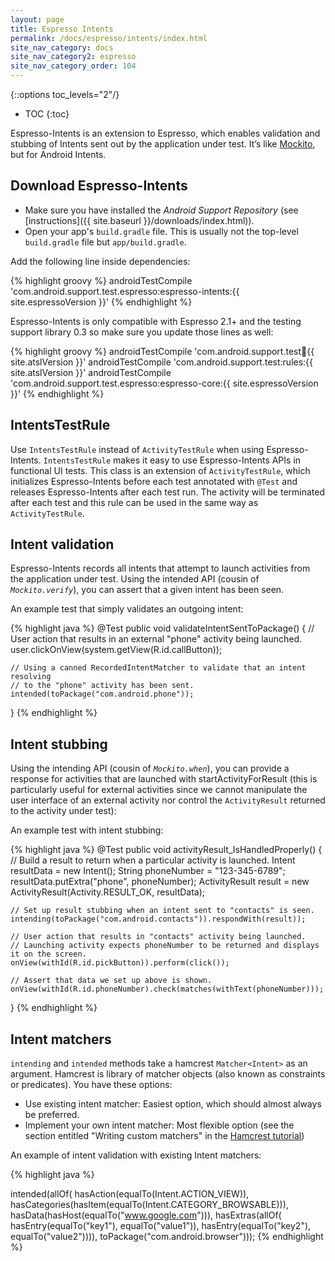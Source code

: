 ```yaml
---
layout: page
title: Espresso Intents
permalink: /docs/espresso/intents/index.html
site_nav_category: docs
site_nav_category2: espresso
site_nav_category_order: 104
---
```

{::options toc_levels="2"/}

* TOC
{:toc}

Espresso-Intents is an extension to Espresso, which enables validation and stubbing of Intents sent out by the application under test. It’s like [Mockito](http://mockito.org/), but for Android Intents.

## Download Espresso-Intents ##
 * Make sure you have installed the *Android Support Repository* (see [instructions]({{ site.baseurl }}/downloads/index.html)).
 * Open your app's `build.gradle` file. This is usually not the top-level `build.gradle` file but `app/build.gradle`.

Add the following line inside dependencies:

{% highlight groovy %}
androidTestCompile 'com.android.support.test.espresso:espresso-intents:{{ site.espressoVersion }}'
{% endhighlight %}

Espresso-Intents is only compatible with Espresso 2.1+ and the testing support library 0.3 so make sure you update those lines as well:

{% highlight groovy %}
androidTestCompile 'com.android.support.test:runner:{{ site.atslVersion }}'
androidTestCompile 'com.android.support.test:rules:{{ site.atslVersion }}'
androidTestCompile 'com.android.support.test.espresso:espresso-core:{{ site.espressoVersion }}'
{% endhighlight %}

## IntentsTestRule ##
Use `IntentsTestRule` instead of `ActivityTestRule` when using Espresso-Intents.
`IntentsTestRule` makes it easy to use Espresso-Intents APIs in functional UI tests. This class is an extension of `ActivityTestRule`, which initializes Espresso-Intents before each test annotated with `@Test` and releases Espresso-Intents after each test run. The activity will be terminated after each test and this rule can be used in the same way as `ActivityTestRule`.

## Intent validation ##
Espresso-Intents records all intents that attempt to launch activities from the application under test. Using the intended API (cousin of *`Mockito.verify`*), you can assert that a given intent has been seen.

An example test that simply validates an outgoing intent:

{% highlight java %}
@Test
public void validateIntentSentToPackage() {
    // User action that results in an external "phone" activity being launched.
    user.clickOnView(system.getView(R.id.callButton));

    // Using a canned RecordedIntentMatcher to validate that an intent resolving
    // to the "phone" activity has been sent.
    intended(toPackage("com.android.phone"));
}
{% endhighlight %}

## Intent stubbing ##
Using the intending API (cousin of *`Mockito.when`*), you can provide a response for activities that are launched with startActivityForResult (this is particularly useful for external activities since we cannot manipulate the user interface of an external activity nor control the `ActivityResult` returned to the activity under test):

An example test with intent stubbing:

{% highlight java %}
@Test
public void activityResult_IsHandledProperly() {
    // Build a result to return when a particular activity is launched.
    Intent resultData = new Intent();
    String phoneNumber = "123-345-6789";
    resultData.putExtra("phone", phoneNumber);
    ActivityResult result = new ActivityResult(Activity.RESULT_OK, resultData);

    // Set up result stubbing when an intent sent to "contacts" is seen.
    intending(toPackage("com.android.contacts")).respondWith(result));

    // User action that results in "contacts" activity being launched.
    // Launching activity expects phoneNumber to be returned and displays it on the screen.
    onView(withId(R.id.pickButton)).perform(click());

    // Assert that data we set up above is shown.
    onView(withId(R.id.phoneNumber).check(matches(withText(phoneNumber)));
}
{% endhighlight %}

## Intent matchers ##
`intending` and `intended` methods take a hamcrest `Matcher<Intent>` as an argument. Hamcrest is library of matcher objects (also known as constraints or predicates). You have these options:

 * Use existing intent matcher: Easiest option, which should almost always be preferred.
 * Implement your own intent matcher: Most flexible option (see the section entitled "Writing custom matchers" in the [Hamcrest tutorial](http://code.google.com/p/hamcrest/wiki/Tutorial))

An example of intent validation with existing Intent matchers:

{% highlight java %}

intended(allOf(
    hasAction(equalTo(Intent.ACTION_VIEW)),
    hasCategories(hasItem(equalTo(Intent.CATEGORY_BROWSABLE))),
    hasData(hasHost(equalTo("www.google.com"))),
    hasExtras(allOf(
        hasEntry(equalTo("key1"), equalTo("value1")),
        hasEntry(equalTo("key2"), equalTo("value2")))),
        toPackage("com.android.browser")));
{% endhighlight %}
